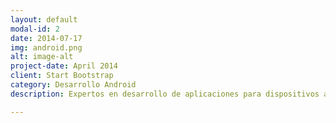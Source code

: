 ```yaml
---
layout: default
modal-id: 2
date: 2014-07-17
img: android.png
alt: image-alt
project-date: April 2014
client: Start Bootstrap
category: Desarrollo Android
description: Expertos en desarrollo de aplicaciones para dispositivos android.

---
```

